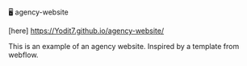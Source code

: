 :desktop_computer: agency-website

[here] https://Yodit7.github.io/agency-website/

This is an example of an agency website. 
Inspired by a template from webflow.
